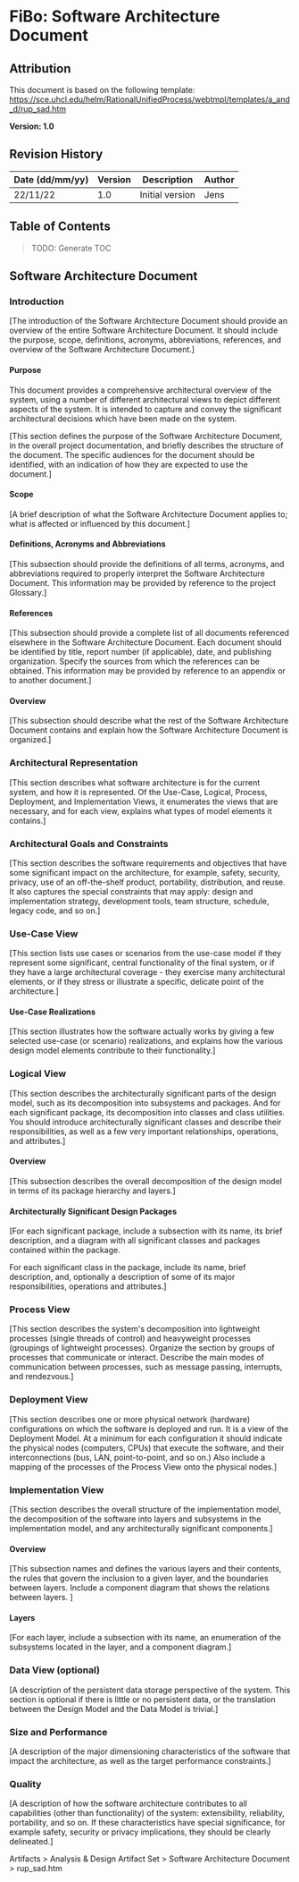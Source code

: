 # FiBo: Software Architecture Document

## Attribution
This document is based on the following template: https://sce.uhcl.edu/helm/RationalUnifiedProcess/webtmpl/templates/a_and_d/rup_sad.htm

**Version: 1.0**

## Revision History

| Date (dd/mm/yy) | Version | Description | Author |
|---|---|---|---|
| 22/11/22 | 1.0 | Initial version | Jens |

## Table of Contents

> TODO: Generate TOC

## Software Architecture Document
### Introduction

[The introduction of the Software Architecture Document should provide an overview of the entire Software Architecture Document. It should include the purpose, scope, definitions, acronyms, abbreviations, references, and overview of the Software Architecture Document.]

#### Purpose

This document provides a comprehensive architectural overview of the system, using a number of different architectural views to depict different aspects of the system.  It is intended to capture and convey the significant architectural decisions which have been made on the system.

[This section defines the purpose of the Software Architecture Document, in the overall project documentation, and briefly describes the structure of the document. The specific audiences for the document should be identified, with an indication of how they are expected to use the document.]

#### Scope

[A brief description of what the Software Architecture Document applies to; what is affected or influenced by this document.]

#### Definitions, Acronyms and Abbreviations

[This subsection should provide the definitions of all terms, acronyms, and abbreviations required to properly interpret the Software Architecture Document.  This information may be provided by reference to the project Glossary.]

#### References

[This subsection should provide a complete list of all documents referenced elsewhere in the Software Architecture Document.  Each document should be identified by title, report number (if applicable), date, and publishing organization.  Specify the sources from which the references can be obtained. This information may be provided by reference to an appendix or to another document.]

#### Overview

[This subsection should describe what the rest of the Software Architecture Document contains and explain how the Software Architecture Document is organized.]

### Architectural Representation

[This section describes what software architecture is for the current system, and how it is represented. Of the Use-Case, Logical, Process, Deployment, and Implementation Views, it enumerates the views that are necessary, and for each view, explains what types of model elements it contains.]

### Architectural Goals and Constraints

[This section describes the software requirements and objectives that have some significant impact on the architecture, for example, safety, security, privacy, use of an off-the-shelf product, portability, distribution, and reuse. It also captures the special constraints that may apply: design and implementation strategy, development tools, team structure, schedule, legacy code, and so on.]

### Use-Case View

[This section lists use cases or scenarios from the use-case model if they represent some significant, central functionality of the final system, or if they have a large architectural coverage - they exercise many architectural elements, or if they stress or illustrate a specific, delicate point of the architecture.]

#### Use-Case Realizations

[This section illustrates how the software actually works by giving a few selected use-case (or scenario) realizations, and explains how the various design model elements contribute to their functionality.]

### Logical View

[This section describes the architecturally significant parts of the design model, such as its decomposition into subsystems and packages. And for each significant package, its decomposition into classes and class utilities. You should introduce architecturally significant classes and describe their responsibilities, as well as a few very important relationships, operations, and attributes.]

#### Overview

[This subsection describes the overall decomposition of the design model in terms of its package hierarchy and layers.]

#### Architecturally Significant Design Packages

[For each significant package, include a subsection with its name, its brief description, and a diagram with all significant classes and packages contained within the package.

For each significant class in the package, include its name, brief description, and, optionally a description of some of its major responsibilities, operations and attributes.]

### Process View

[This section describes the system's decomposition into lightweight processes (single threads of control) and heavyweight processes (groupings of lightweight processes). Organize the section by groups of processes that communicate or interact. Describe the main modes of communication between processes, such as message passing, interrupts, and rendezvous.]

### Deployment View

[This section describes one or more physical network (hardware) configurations on which the software is deployed and run. It is a view of the Deployment Model. At a minimum for each configuration it should indicate the physical nodes (computers, CPUs) that execute the software, and their interconnections (bus, LAN, point-to-point, and so on.) Also include a mapping of the processes of the Process View onto the physical nodes.]

### Implementation View

[This section describes the overall structure of the implementation model, the decomposition of the software into layers and subsystems in the implementation model, and any architecturally significant components.]

#### Overview

[This subsection names and defines the various layers and their contents, the rules that govern the inclusion to a given layer, and the boundaries between layers. Include a component diagram that shows the relations between layers. ]

#### Layers

[For each layer, include a subsection with its name, an enumeration of the subsystems located in the layer, and a component diagram.]

### Data View (optional)

[A description of the persistent data storage perspective of the system. This section is optional if there is little or no persistent data, or the translation between the Design Model and the Data Model is trivial.]

### Size and Performance

[A description of the major dimensioning characteristics of the software that impact the architecture, as well as the target performance constraints.]

### Quality

[A description of how the software architecture contributes to all capabilities (other than functionality) of the system: extensibility, reliability, portability, and so on. If these characteristics have special significance, for example safety, security or privacy implications, they should be clearly delineated.]

Artifacts > Analysis & Design Artifact Set > Software Architecture Document > rup_sad.htm
